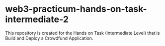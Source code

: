 # web3-practicum-hands-on-task-intermediate-2
This repository is created for the Hands on Task (Intermediate Level) that is Build and Deploy a Crowdfund Application.
